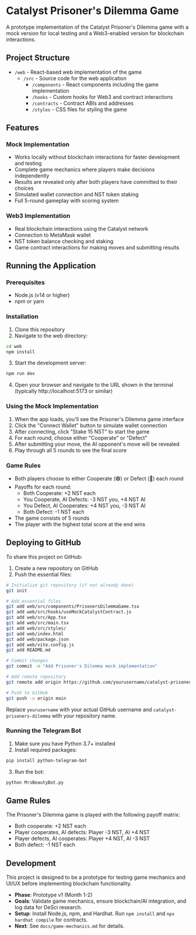 # Catalyst Prisoner's Dilemma Game

A prototype implementation of the Catalyst Prisoner's Dilemma game with a mock version for local testing and a Web3-enabled version for blockchain interactions.

## Project Structure

- `/web` - React-based web implementation of the game
  - `/src` - Source code for the web application
    - `/components` - React components including the game implementation
    - `/hooks` - Custom hooks for Web3 and contract interactions
    - `/contracts` - Contract ABIs and addresses
    - `/styles` - CSS files for styling the game

## Features

### Mock Implementation

- Works locally without blockchain interactions for faster development and testing
- Complete game mechanics where players make decisions independently
- Results are revealed only after both players have committed to their choices
- Simulated wallet connection and NST token staking
- Full 5-round gameplay with scoring system

### Web3 Implementation

- Real blockchain interactions using the Catalyst network
- Connection to MetaMask wallet
- NST token balance checking and staking
- Game contract interactions for making moves and submitting results

## Running the Application

### Prerequisites

- Node.js (v14 or higher)
- npm or yarn

### Installation

1. Clone this repository
2. Navigate to the web directory:
```bash
cd web
npm install
```

3. Start the development server:
```bash
npm run dev
```

4. Open your browser and navigate to the URL shown in the terminal (typically http://localhost:5173 or similar)

### Using the Mock Implementation

1. When the app loads, you'll see the Prisoner's Dilemma game interface
2. Click the "Connect Wallet" button to simulate wallet connection
3. After connecting, click "Stake 15 NST" to start the game
4. For each round, choose either "Cooperate" or "Defect"
5. After submitting your move, the AI opponent's move will be revealed
6. Play through all 5 rounds to see the final score

### Game Rules

- Both players choose to either Cooperate (🟢) or Defect (🔴) each round
- Payoffs for each round:
  - Both Cooperate: +2 NST each
  - You Cooperate, AI Defects: -3 NST you, +4 NST AI
  - You Defect, AI Cooperates: +4 NST you, -3 NST AI
  - Both Defect: -1 NST each
- The game consists of 5 rounds
- The player with the highest total score at the end wins

## Deploying to GitHub

To share this project on GitHub:

1. Create a new repository on GitHub
2. Push the essential files:

```bash
# Initialize git repository (if not already done)
git init

# Add essential files
git add web/src/components/PrisonersDilemmaGame.tsx
git add web/src/hooks/useMockCatalystContract.js
git add web/src/App.tsx
git add web/src/main.tsx
git add web/src/styles/
git add web/index.html
git add web/package.json
git add web/vite.config.js
git add README.md

# Commit changes
git commit -m "Add Prisoner's Dilemma mock implementation"

# Add remote repository
git remote add origin https://github.com/yourusername/catalyst-prisoners-dilemma.git

# Push to GitHub
git push -u origin main
```

Replace `yourusername` with your actual GitHub username and `catalyst-prisoners-dilemma` with your repository name.

### Running the Telegram Bot

1. Make sure you have Python 3.7+ installed
2. Install required packages:
```bash
pip install python-telegram-bot
```

3. Run the bot:
```bash
python MrsBeautyBot.py
```

## Game Rules

The Prisoner's Dilemma game is played with the following payoff matrix:

- Both cooperate: +2 NST each
- Player cooperates, AI defects: Player -3 NST, AI +4 NST
- Player defects, AI cooperates: Player +4 NST, AI -3 NST
- Both defect: -1 NST each

## Development

This project is designed to be a prototype for testing game mechanics and UI/UX before implementing blockchain functionality.
- **Phase**: Prototype v1 (Month 1-2)  
- **Goals**: Validate game mechanics, ensure blockchain/AI integration, and log data for DeSci research.  
- **Setup**: Install Node.js, npm, and Hardhat. Run `npm install` and `npx hardhat compile` for contracts.  
- **Next**: See `docs/game-mechanics.md` for details.